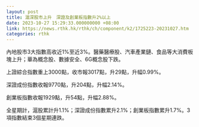 ```yaml
---
layout: post
title: 滬深股市上升　深證及創業板指數升2%以上
date: 2023-10-27 15:29:33.000000000 +08:00
link: https://news.rthk.hk/rthk/ch/component/k2/1725223-20231027.htm
categories: rthk
---
```


內地股市3大指數高收近1%至近3%。醫藥醫療股、汽車產業鏈、食品等大消費板塊上升；華為概念股、數據安全、6G概念股下跌。

上證綜合指數重上3000點，收市報3017點，升29點，升幅0.99%。

深證成份指數收報9770點，升204點，升幅2.14%。

創業板指數收報1929點，升54點，升幅2.88%。

全星期計，滬股累計升1.1%；深證成份指數累升2.1%；創業板指數累升1.7%。3項指數結束3個星期連跌。
